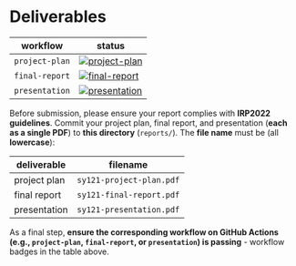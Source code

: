 # Deliverables

| workflow | status |
| - | - |
| `project-plan` | [![project-plan](https://github.com/ese-msc-2021/irp-sy121/actions/workflows/project-plan.yml/badge.svg)](https://github.com/ese-msc-2021/irp-sy121/actions/workflows/project-plan.yml) |
| `final-report` | [![final-report](https://github.com/ese-msc-2021/irp-sy121/actions/workflows/final-report.yml/badge.svg)](https://github.com/ese-msc-2021/irp-sy121/actions/workflows/final-report.yml) |
| `presentation` | [![presentation](https://github.com/ese-msc-2021/irp-sy121/actions/workflows/presentation.yml/badge.svg)](https://github.com/ese-msc-2021/irp-sy121/actions/workflows/presentation.yml) |

Before submission, please ensure your report complies with **IRP2022 guidelines**. Commit your project plan, final report, and presentation (**each as a single PDF**) to **this directory** (`reports/`). The **file name** must be (all **lowercase**):

| deliverable | filename |
| - | - |
| project plan | `sy121-project-plan.pdf` |
| final report | `sy121-final-report.pdf` |
| presentation | `sy121-presentation.pdf` |

As a final step, **ensure the corresponding workflow on GitHub Actions (e.g., `project-plan`, `final-report`, or `presentation`) is passing** - workflow badges in the table above.
